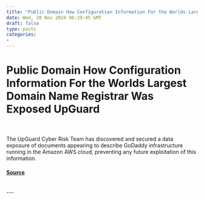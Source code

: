 ```yaml
---
title: "Public Domain How Configuration Information For the Worlds Largest Domain Name Registrar Was Exposed UpGuard"
date: Wed, 20 Nov 2024 06:29:45 GMT
draft: false
type: posts
categories: 
- 
---
```

# Public Domain How Configuration Information For the Worlds Largest Domain Name Registrar Was Exposed UpGuard

<br/>

<br/>
The UpGuard Cyber Risk Team has discovered and secured a data exposure of documents appearing to describe GoDaddy infrastructure running in the Amazon AWS cloud, preventing any future exploitation of this information.

#### [Source](https://www.upguard.com/breaches/public-domain-how-configuration-information-for-the-worlds-largest-domain-name-registrar-was-exposed-online)

<br/>
---
